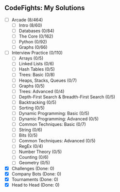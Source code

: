 ## CodeFights: My Solutions

- [ ] Arcade (8/464)
  - [ ] Intro (8/60)
  - [ ] Databases (0/84)
  - [ ] The Core (0/162)
  - [ ] Python (0/92)
  - [ ] Graphs (0/66)
- [ ] Interview Practice (0/110)
  - [ ] Arrays (0/5)
  - [ ] Linked Lists (0/6)
  - [ ] Hash Tables (0/5)
  - [ ] Trees: Basic (0/8)
  - [ ] Heaps, Stacks, Queues (0/7)
  - [ ] Graphs (0/5)
  - [ ] Trees: Advanced (0/4)
  - [ ] Depth-First Search & Breadth-First Search (0/5)
  - [ ] Backtracking (0/5)
  - [ ] Sorting (0/5)
  - [ ] Dynamic Programming: Basic (0/5)
  - [ ] Dynamic Programming: Advanced (0/5)
  - [ ] Common Techniques: Basic (0/7)
  - [ ] String (0/6)
  - [ ] Bits (0/5)
  - [ ] Common Techniques: Advanced (0/5)
  - [ ] RegEx (0/4)
  - [ ] Number Theory (0/5)
  - [ ] Counting (0/6)
  - [ ] Geometry (0/5)
- [x] Challenges (Done: 0)
- [x] Company Bots (Done: 0)
- [x] Tournaments (Done: 0)
- [x] Head to Head (Done: 0)
